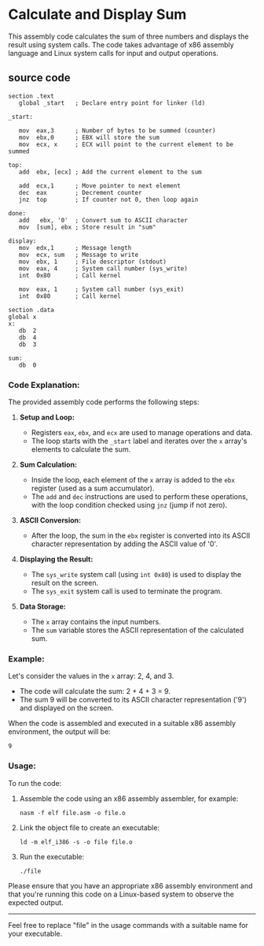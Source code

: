 # Calculate and Display Sum

This assembly code calculates the sum of three numbers and displays the result using system calls. The code takes advantage of x86 assembly language and Linux system calls for input and output operations.

## source code 
```assembly
section .text
   global _start   ; Declare entry point for linker (ld)
   
_start:	
   
   mov  eax,3      ; Number of bytes to be summed (counter)
   mov  ebx,0      ; EBX will store the sum
   mov  ecx, x     ; ECX will point to the current element to be summed

top:
   add  ebx, [ecx] ; Add the current element to the sum

   add  ecx,1      ; Move pointer to next element
   dec  eax        ; Decrement counter
   jnz  top        ; If counter not 0, then loop again

done:
   add   ebx, '0'  ; Convert sum to ASCII character
   mov  [sum], ebx ; Store result in "sum"

display:
   mov  edx,1      ; Message length
   mov  ecx, sum   ; Message to write
   mov  ebx, 1     ; File descriptor (stdout)
   mov  eax, 4     ; System call number (sys_write)
   int  0x80       ; Call kernel
	
   mov  eax, 1     ; System call number (sys_exit)
   int  0x80       ; Call kernel

section .data
global x
x:    
   db  2
   db  4
   db  3

sum: 
   db  0
```

### Code Explanation:

The provided assembly code performs the following steps:

1. **Setup and Loop:**
   - Registers `eax`, `ebx`, and `ecx` are used to manage operations and data.
   - The loop starts with the `_start` label and iterates over the `x` array's elements to calculate the sum.

2. **Sum Calculation:**
   - Inside the loop, each element of the `x` array is added to the `ebx` register (used as a sum accumulator).
   - The `add` and `dec` instructions are used to perform these operations, with the loop condition checked using `jnz` (jump if not zero).

3. **ASCII Conversion:**
   - After the loop, the sum in the `ebx` register is converted into its ASCII character representation by adding the ASCII value of '0'.

4. **Displaying the Result:**
   - The `sys_write` system call (using `int 0x80`) is used to display the result on the screen.
   - The `sys_exit` system call is used to terminate the program.

5. **Data Storage:**
   - The `x` array contains the input numbers.
   - The `sum` variable stores the ASCII representation of the calculated sum.

### Example:

Let's consider the values in the `x` array: 2, 4, and 3.

- The code will calculate the sum: 2 + 4 + 3 = 9.
- The sum 9 will be converted to its ASCII character representation ('9') and displayed on the screen.

When the code is assembled and executed in a suitable x86 assembly environment, the output will be:

```
9
```

### Usage:

To run the code:

1. Assemble the code using an x86 assembly assembler, for example:
   ```
   nasm -f elf file.asm -o file.o
   ```

2. Link the object file to create an executable:
   ```
   ld -m elf_i386 -s -o file file.o
   ```

3. Run the executable:
   ```
   ./file
   ```

Please ensure that you have an appropriate x86 assembly environment and that you're running this code on a Linux-based system to observe the expected output.

---

Feel free to replace "file" in the usage commands with a suitable name for your executable.